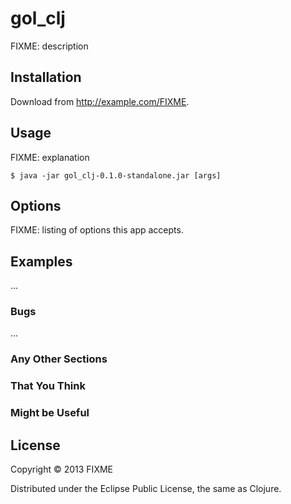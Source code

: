 # gol_clj

FIXME: description

## Installation

Download from http://example.com/FIXME.

## Usage

FIXME: explanation

    $ java -jar gol_clj-0.1.0-standalone.jar [args]

## Options

FIXME: listing of options this app accepts.

## Examples

...

### Bugs

...

### Any Other Sections
### That You Think
### Might be Useful

## License

Copyright © 2013 FIXME

Distributed under the Eclipse Public License, the same as Clojure.
